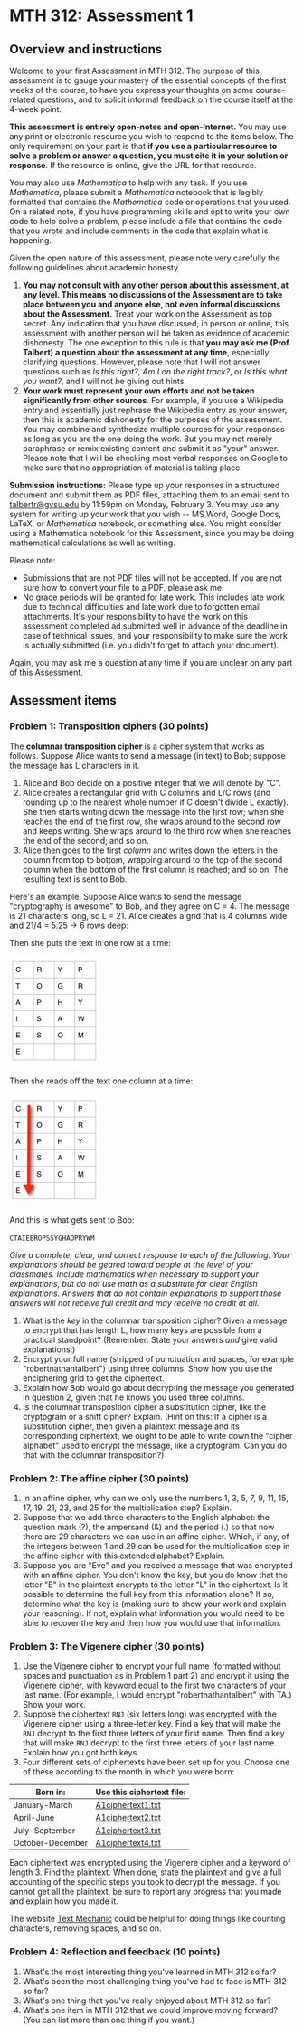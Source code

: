 # MTH 312: Assessment 1

## Overview and instructions

Welcome to your first Assessment in MTH 312. The purpose of this assessment is to gauge your mastery of the essential concepts of the first weeks of the course, to have you express your thoughts on some course-related questions, and to solicit informal feedback on the course itself at the 4-week point. 

**This assessment is entirely open-notes and open-Internet.** You may use any print or electronic resource you wish to respond to the items below. The only requirement on your part is that **if you use a particular resource to solve a problem or answer a question, you must cite it in your solution or response**. If the resource is online, give the URL for that resource. 

You may also use *Mathematica* to help with any task. If you use *Mathematica*, please submit a *Mathematica* notebook that is legibly formatted that contains the *Mathematica* code or operations that you used. On a related note, if you have programming skills and opt to write your own code to help solve a problem, please include a file that contains the code that you wrote and include comments in the code that explain what is happening. 

Given the open nature of this assessment, please note very carefully the following guidelines about academic honesty. 

1. **You may not consult with any other person about this assessment, at any level. This means no discussions of the Assessment are to take place between you and anyone else, not even informal discussions about the Assessment.** Treat your work on the Assessment as top secret. Any indication that you have discussed, in person or online, this assessment with another person will be taken as evidence of academic dishonesty. The one exception to this rule is that **you may ask me (Prof. Talbert) a question about the assessment at any time**, especially clarifying questions. However, please note that I will not answer questions such as *Is this right?*, *Am I on the right track?*, or *Is this what you want?*, and I will not be giving out hints. 
2. **Your work must represent your own efforts and not be taken significantly from other sources**. For example, if you use a Wikipedia entry and essentially just rephrase the Wikipedia entry as your answer, then this is academic dishonesty for the purposes of the assessment. You may combine and synthesize multiple sources for your responses as long as you are the one doing the work. But you may not merely paraphrase or remix existing content and submit it as "your" answer. Please note that I will be checking most verbal responses on Google to make sure that no appropriation of material is taking place. 



**Submission instructions:** Please type up your responses in a structured document and submit them as PDF files, attaching them to an email sent to [talbertr@gvsu.edu](mailto:talbertr@gvsu.edu) by 11:59pm on Monday, February 3. You may use any system for writing up your work that you wish -- MS Word, Google Docs, LaTeX, or  *Mathematica* notebook, or something else. You might consider using a Mathematica notebook for this Assessment, since you may be doing mathematical calculations as well as writing.

Please note: 

+ Submissions that are not PDF files will not be accepted. If you are not sure how to convert your file to a PDF, please ask me. 
+ No grace periods will be granted for late work. This includes late work due to technical difficulties and late work due to forgotten email attachments. It's your responsibility to have the work on this assessment completed ad submitted well in advance of the deadline in case of technical issues, and your responsibility to make sure the work is actually submitted (i.e. you didn't forget to attach your document). 

Again, you may ask me a question at any time if you are unclear on any part of this Assessment. 

## Assessment items

### Problem 1: Transposition ciphers (30 points) 

The **columnar transposition cipher** is a cipher system that works as follows. Suppose Alice wants to send a message (in text) to Bob; suppose the message has L characters in it. 

1. Alice and Bob decide on a positive integer that we will denote by "C". 
2. Alice creates a rectangular grid with C columns and L/C rows (and rounding up to the nearest whole number if C doesn't divide L exactly). She then starts writing down the message into the first row; when she reaches the end of the first row, she wraps around to the second row and keeps writing. She wraps around to the third row when she reaches the end of the second; and so on. 
3. Alice then goes to the first *column* and writes down the letters in the column from top to bottom, wrapping around to the top of the second column when the bottom of the first column is reached; and so on. The resulting text is sent to Bob. 

Here's an example. Suppose Alice wants to send the message "cryptography is awesome" to Bob, and they agree on C = 4. The message is 21 characters long, so L = 21. Alice creates a grid that is 4 columns wide and 21/4 = 5.25 -> 6 rows deep: 

Then she puts the text in one row at a time: 

![Enciphering grid](https://github.com/RobertTalbert/mth312/blob/master/Assessment1/grid1.png?raw=true)

Then she reads off the text one column at a time: 

![Enciphering grid](https://github.com/RobertTalbert/mth312/blob/master/Assessment1/grid2.png?raw=true)

And this is what gets sent to Bob:

`CTAIEEROPSSYGHAOPRYWM`

*Give a complete, clear, and correct response to each of the following. Your explanations should be geared toward people at the level of your classmates. Include mathematics when necessary to support your explanations, but do not use math as a substitute for clear English explanations. Answers that do not contain explanations to support those answers will not receive full credit and may receive no credit at all.*

1. What is the *key* in the columnar transposition cipher? Given a message to encrypt that has length L, how many keys are possible from a practical standpoint? (Remember: State your answers *and* give valid explanations.) 
2. Encrypt your full name (stripped of punctuation and spaces, for example "robertnathantalbert") using three columns. Show how you use the enciphering grid to get the ciphertext. 
3. Explain how Bob would go about decrypting the message you generated in question 2, given that he knows you used three columns. 
4. Is the columnar transposition cipher a substitution cipher, like the cryptogram or a shift cipher? Explain. (Hint on this: If a cipher is a substitution cipher, then given a plaintext message and its corresponding ciphertext, we ought to be able to write down the "cipher alphabet" used to encrypt the message, like a cryptogram. Can you do that with the columnar transposition?) 


### Problem 2: The affine cipher (30 points) 

1. In an affine cipher, why can we only use the numbers 1, 3, 5, 7, 9, 11, 15, 17, 19, 21, 23, and 25 for the multiplication step? Explain. 
2. Suppose that we add three characters to the English alphabet: the question mark (?), the ampersand (&) and the period (.) so that now there are 29 characters we can use in an affine cipher. Which, if any, of the integers between 1 and 29 can be used for the multiplication step in the affine cipher with this extended alphabet? Explain. 
3. Suppose you are "Eve" and you received a message that was encrypted with an affine cipher. You don't know the key, but you do know that the letter "E" in the plaintext encrypts to the letter "L" in the ciphertext. Is it possible to determine the full key from this information alone? If so, determine what the key is (making sure to show your work and explain your reasoning). If not, explain what information you would need to be able to recover the key and then how you would use that information.  


### Problem 3: The Vigenere cipher (30 points) 

1. Use the Vigenere cipher to encrypt your full name (formatted without spaces and punctuation as in Problem 1 part 2) and encrypt it using the Vigenere cipher, with keyword equal to the first two characters of your last name. (For example, I would encrypt "robertnathantalbert" with TA.) Show your work. 
2. Suppose the ciphertext `RNJ` (six letters long) was encrypted with the Vigenere cipher using a three-letter key. Find a key that will make the `RNJ` decrypt to the first three letters of your first name. Then find a key that will make  `RNJ` decrypt to the first three letters of your last name. Explain how you got both keys. 
3. Four different sets of ciphertexts have been set up for you. Choose one of these according to the month in which you were born: 


| Born in:         |  Use this ciphertext file:  |
| ---------------- | :-------------------------  |
| January-March    |  [A1ciphertext1.txt](https://github.com/RobertTalbert/mth312/blob/master/Assessment1/A1ciphertext1.txt)          |
| April-June       |  [A1ciphertext2.txt](https://github.com/RobertTalbert/mth312/blob/master/Assessment1/A1ciphertext2.txt)          |
| July-September   |  [A1ciphertext3.txt](https://github.com/RobertTalbert/mth312/blob/master/Assessment1/A1ciphertext3.txt)          |
| October-December |  [A1ciphertext4.txt](https://github.com/RobertTalbert/mth312/blob/master/Assessment1/A1ciphertext4.txt)          |

Each ciphertext was encrypted using the Vigenere cipher and a keyword of length 3. Find the plaintext. When done, state the plaintext and give a full accounting of the specific steps you took to decrypt the message. If you cannot get all the plaintext, be sure to report any progress that you made and explain how you made it. 

The website [Text Mechanic](http://textmechanic.com/) could be helpful for doing things like counting characters, removing spaces, and so on. 


### Problem 4: Reflection and feedback (10 points) 

1. What's the most interesting thing you've learned in MTH 312 so far? 
2. What's been the most challenging thing you've had to face is MTH 312 so far? 
3. What's one thing that you've really enjoyed about MTH 312 so far? 
4. What's one item in MTH 312 that we could improve moving forward? (You can list more than one thing if you want.) 


